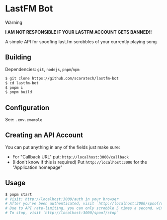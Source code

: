 # LastFM Bot
> [!WARNING]
**I AM NOT RESPONSIBLE IF YOUR LASTFM ACCOUNT GETS BANNED!!**

A simple API for spoofing last.fm scrobbles of your currently playing song 

## Building
Dependencies: `git`, `nodejs`, `pnpm`/`npm`
```sh
$ git clone https://github.com/scaratech/lastfm-bot
$ cd lastfm-bot
$ pnpm i
$ pnpm build
```

## Configuration
See: `.env.example`

## Creating an API Account
You can put anything in any of the fields just make sure:
- For "Callback URL" put: `http://localhost:3000/callback`
- (I don't know if this is required) Put `http://localhost:3000` for the "Application homepage"

## Usage
```sh
$ pnpm start
# Visit: http://localhost:3000/auth in your browser
# After you've been authenticated, visit `http://localhost:3000/spoof/start` to start spoofing scrobbles
# Due to API rate-limiting, you can only scrobble 5 times a second, with a limit of 2800 scrobbles a day
# To stop, visit `http://localhost:3000/spoof/stop`
```
